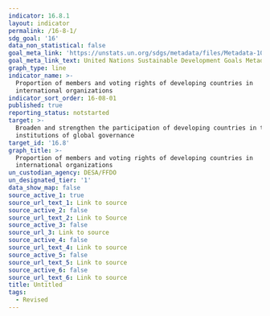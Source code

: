 ```yaml
---
indicator: 16.8.1
layout: indicator
permalink: /16-8-1/
sdg_goal: '16'
data_non_statistical: false
goal_meta_link: 'https://unstats.un.org/sdgs/metadata/files/Metadata-10-06-01.pdf'
goal_meta_link_text: United Nations Sustainable Development Goals Metadata (pdf 1361kB)
graph_type: line
indicator_name: >-
  Proportion of members and voting rights of developing countries in
  international organizations
indicator_sort_order: 16-08-01
published: true
reporting_status: notstarted
target: >-
  Broaden and strengthen the participation of developing countries in the
  institutions of global governance
target_id: '16.8'
graph_title: >-
  Proportion of members and voting rights of developing countries in
  international organizations
un_custodian_agency: DESA/FFDO
un_designated_tier: '1'
data_show_map: false
source_active_1: true
source_url_text_1: Link to source
source_active_2: false
source_url_text_2: Link to Source
source_active_3: false
source_url_3: Link to source
source_active_4: false
source_url_text_4: Link to source
source_active_5: false
source_url_text_5: Link to source
source_active_6: false
source_url_text_6: Link to source
title: Untitled
tags:
  - Revised
---
```


